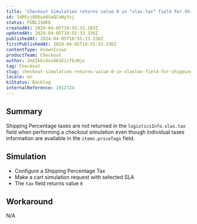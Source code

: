 ```yaml
---
title: 'Checkout Simulation returns value 0 in "slas.tax" field for Shipping Percentage taxes'
id: 54Mtsj8EKuo0SaQCoWyYzj
status: PUBLISHED
createdAt: 2024-04-05T18:55:32.183Z
updatedAt: 2024-04-05T18:55:33.336Z
publishedAt: 2024-04-05T18:55:33.336Z
firstPublishedAt: 2024-04-05T18:55:33.336Z
contentType: knownIssue
productTeam: Checkout
author: 2mXZkbi0oi061KicTExNjo
tag: Checkout
slug: checkout-simulation-returns-value-0-in-slastax-field-for-shipping-percentage-taxes
locale: en
kiStatus: Backlog
internalReference: 1012724
---
```


## Summary


Shipping Percentage taxes are not returned in the `logisticsInfo.slas.tax` field when performing a checkout simulation even though individual taxes information are available in the `items.priceTags` field.


##

## Simulation



- Configure a Shipping Percentage Tax
- Make a cart simulation request with selected SLA
- The `tax` field returns value `0`


##

## Workaround


N/A



